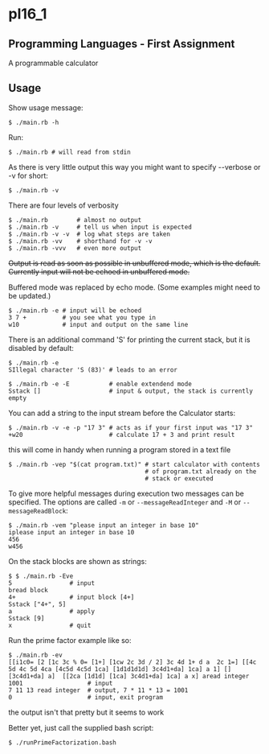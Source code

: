 # pl16_1

## Programming Languages - First Assignment

A programmable calculator

## Usage

Show usage message:

    $ ./main.rb -h

Run:

    $ ./main.rb # will read from stdin

As there is very little output this way you might want to specify --verbose
or -v for short:

    $ ./main.rb -v

There are four levels of verbosity

    $ ./main.rb        # almost no output
    $ ./main.rb -v     # tell us when input is expected
    $ ./main.rb -v -v  # log what steps are taken
    $ ./main.rb -vv    # shorthand for -v -v
    $ ./main.rb -vvv   # even more output

~~Output is read as soon as possible in unbuffered mode, which is the default.
Currently input will not be echoed in unbuffered mode.~~

Buffered mode was replaced by echo mode.
(Some examples might need to be updated.)

    $ ./main.rb -e # input will be echoed
    3 7 +          # you see what you type in
    w10            # input and output on the same line

There is an additional command 'S' for printing the current stack,
but it is disabled by default:

    $ ./main.rb -e
    SIllegal character 'S (83)' # leads to an error
    
    $ ./main.rb -e -E           # enable extendend mode
    Sstack []                   # input & output, the stack is currently empty

You can add a string to the input stream before the Calculator starts:

    $ ./main.rb -v -e -p "17 3" # acts as if your first input was "17 3"
    +w20                        # calculate 17 + 3 and print result

this will come in handy when running a program stored in a text file

    $ ./main.rb -vep "$(cat program.txt)" # start calculator with contents
                                          # of program.txt already on the
                                          # stack or executed

To give more helpful messages during execution two messages can be specified.
The options are called `-m` or `--messageReadInteger` and  `-M` or  `--messageReadBlock`:

    $ ./main.rb -vem "please input an integer in base 10"
    iplease input an integer in base 10
    456
    w456

On the stack blocks are shown as strings:

    $ $ ./main.rb -Eve
    5                # input
    bread block
    4+               # input block [4+]
    Sstack ["4+", 5]
    a                # apply
    Sstack [9]
    x                # quit


Run the prime factor example like so:

    $ ./main.rb -ev
    [[i1c0= [2 [1c 3c % 0= [1+] [1cw 2c 3d / 2] 3c 4d 1+ d a  2c 1=] [[4c 5d 4c 5d 4ca [4c5d 4c5d 1ca] [1d1d1d1d] 3c4d1+da] 1ca] a 1] [] [3c4d1+da] a]  [[2ca [1d1d] [1ca] 3c4d1+da] 1ca] a x] aread integer
    1001                  # input
    7 11 13 read integer  # output, 7 * 11 * 13 = 1001
    0                     # input, exit program

the output isn't that pretty but it seems to work

Better yet, just call the supplied bash script:

    $ ./runPrimeFactorization.bash
